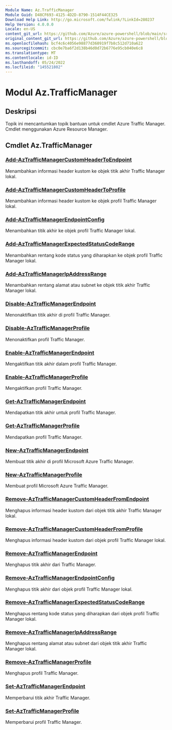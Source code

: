```yaml
---
Module Name: Az.TrafficManager
Module Guid: D48CF693-4125-4D2D-8790-1514F44CE325
Download Help Link: http://go.microsoft.com/fwlink/?LinkId=280237
Help Version: 4.0.0.0
Locale: en-US
content_git_url: https://github.com/Azure/azure-powershell/blob/main/src/TrafficManager/TrafficManager/help/Az.TrafficManager.md
original_content_git_url: https://github.com/Azure/azure-powershell/blob/main/src/TrafficManager/TrafficManager/help/Az.TrafficManager.md
ms.openlocfilehash: bcf4c6c4056e98877d360919f7b8c512d710a622
ms.sourcegitcommit: cbc0e7ba6f2d138b46d0d72b6776e95cb040e6c8
ms.translationtype: MT
ms.contentlocale: id-ID
ms.lasthandoff: 05/24/2022
ms.locfileid: "145521802"
---
```

# Modul Az.TrafficManager
## Deskripsi
Topik ini mencantumkan topik bantuan untuk cmdlet Azure Traffic Manager. Cmdlet menggunakan Azure Resource Manager.

## Cmdlet Az.TrafficManager
### [Add-AzTrafficManagerCustomHeaderToEndpoint](Add-AzTrafficManagerCustomHeaderToEndpoint.md)
Menambahkan informasi header kustom ke objek titik akhir Traffic Manager lokal.

### [Add-AzTrafficManagerCustomHeaderToProfile](Add-AzTrafficManagerCustomHeaderToProfile.md)
Menambahkan informasi header kustom ke objek profil Traffic Manager lokal.

### [Add-AzTrafficManagerEndpointConfig](Add-AzTrafficManagerEndpointConfig.md)
Menambahkan titik akhir ke objek profil Traffic Manager lokal.

### [Add-AzTrafficManagerExpectedStatusCodeRange](Add-AzTrafficManagerExpectedStatusCodeRange.md)
Menambahkan rentang kode status yang diharapkan ke objek profil Traffic Manager lokal.

### [Add-AzTrafficManagerIpAddressRange](Add-AzTrafficManagerIpAddressRange.md)
Menambahkan rentang alamat atau subnet ke objek titik akhir Traffic Manager lokal.

### [Disable-AzTrafficManagerEndpoint](Disable-AzTrafficManagerEndpoint.md)
Menonaktifkan titik akhir di profil Traffic Manager.

### [Disable-AzTrafficManagerProfile](Disable-AzTrafficManagerProfile.md)
Menonaktifkan profil Traffic Manager.

### [Enable-AzTrafficManagerEndpoint](Enable-AzTrafficManagerEndpoint.md)
Mengaktifkan titik akhir dalam profil Traffic Manager.

### [Enable-AzTrafficManagerProfile](Enable-AzTrafficManagerProfile.md)
Mengaktifkan profil Traffic Manager.

### [Get-AzTrafficManagerEndpoint](Get-AzTrafficManagerEndpoint.md)
Mendapatkan titik akhir untuk profil Traffic Manager.

### [Get-AzTrafficManagerProfile](Get-AzTrafficManagerProfile.md)
Mendapatkan profil Traffic Manager.

### [New-AzTrafficManagerEndpoint](New-AzTrafficManagerEndpoint.md)
Membuat titik akhir di profil Microsoft Azure Traffic Manager.

### [New-AzTrafficManagerProfile](New-AzTrafficManagerProfile.md)
Membuat profil Microsoft Azure Traffic Manager.

### [Remove-AzTrafficManagerCustomHeaderFromEndpoint](Remove-AzTrafficManagerCustomHeaderFromEndpoint.md)
Menghapus informasi header kustom dari objek titik akhir Traffic Manager lokal.

### [Remove-AzTrafficManagerCustomHeaderFromProfile](Remove-AzTrafficManagerCustomHeaderFromProfile.md)
Menghapus informasi header kustom dari objek profil Traffic Manager lokal.

### [Remove-AzTrafficManagerEndpoint](Remove-AzTrafficManagerEndpoint.md)
Menghapus titik akhir dari Traffic Manager.

### [Remove-AzTrafficManagerEndpointConfig](Remove-AzTrafficManagerEndpointConfig.md)
Menghapus titik akhir dari objek profil Traffic Manager lokal.

### [Remove-AzTrafficManagerExpectedStatusCodeRange](Remove-AzTrafficManagerExpectedStatusCodeRange.md)
Menghapus rentang kode status yang diharapkan dari objek profil Traffic Manager lokal.

### [Remove-AzTrafficManagerIpAddressRange](Remove-AzTrafficManagerIpAddressRange.md)
Menghapus rentang alamat atau subnet dari objek titik akhir Traffic Manager lokal.

### [Remove-AzTrafficManagerProfile](Remove-AzTrafficManagerProfile.md)
Menghapus profil Traffic Manager.

### [Set-AzTrafficManagerEndpoint](Set-AzTrafficManagerEndpoint.md)
Memperbarui titik akhir Traffic Manager.

### [Set-AzTrafficManagerProfile](Set-AzTrafficManagerProfile.md)
Memperbarui profil Traffic Manager.

